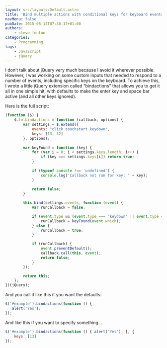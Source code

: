 ```yaml
---
layout: src/layouts/Default.astro
title: 'Bind multiple actions with conditional keys for keyboard events'
navMenu: false
pubDate: 2015-08-14T07:30:17+01:00
authors:
    - steve-fenton
categories:
    - Programming
tags:
    - JavaScript
    - jQuery
---
```


I don’t talk about jQuery very much because I avoid it wherever possible. However, I was working on some custom inputs that needed to respond to a number of events, including specific keys on the keyboard. To achieve this, I wrote a little jQuery extension called “bindactions” that allows you to get it all in one simple hit, with defaults to make the enter key and space bar active (and all other keys ignored).

Here is the full script:

```js
(function ($) {
    $.fn.bindactions = function (callback, options) {
        var settings = $.extend({
            events: "click touchstart keydown",
            keys: [13, 32]
        }, options);
        
        var keyFound = function (key) {
            for (var i = 0; i < settings.keys.length; i++) {
                if (key === settings.keys[i]) return true;
            }
            
            if (typeof console !== 'undefined') {
                console.log('Callback not run for key: ' + key);
            }
            
            return false;
        }

        this.bind(settings.events, function (event) {
            var runCallback = false;

            if (event.type && (event.type === "keydown" || event.type === "keyup" || event.type === "keypress")) {
                runCallback = keyFound(event.which);
            } else {
                runCallback = true;
            }

            if (runCallback) {
                event.preventDefault();
                callback.call(this, event);
                return false;
            }
        });

        return this;
    };
})(jQuery);
```

And you call it like this if you want the defaults:

```javascript
$('#example').bindactions(function () {
   alert('Yes'); 
});
```

And like this if you want to specify something…

```javascript
$('#example').bindactions(function () { alert('Yes'); }, {
    keys: [13]
});
```
